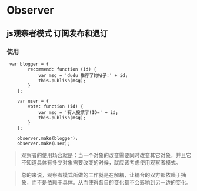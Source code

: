 # Observer
## js观察者模式 订阅发布和退订

### 使用

```
 var blogger = {
        recommend: function (id) {
            var msg = 'dudu 推荐了的帖子:' + id;
            this.publish(msg);
        }
    };
    
    var user = {
        vote: function (id) {
            var msg = '有人投票了!ID=' + id;
            this.publish(msg);
        }
    };
    
    observer.make(blogger);
    observer.make(user);
```

> 观察者的使用场合就是：当一个对象的改变需要同时改变其它对象，并且它不知道具体有多少对象需要改变的时候，就应该考虑使用观察者模式。

> 总的来说，观察者模式所做的工作就是在解耦，让耦合的双方都依赖于抽象，而不是依赖于具体。从而使得各自的变化都不会影响到另一边的变化。

